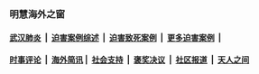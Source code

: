 
### 明慧海外之窗

####  [武汉肺炎](indexes/365.md?t=03171600) &nbsp;|&nbsp;  [迫害案例综述](indexes/328.md?t=03171600) &nbsp;|&nbsp; [迫害致死案例](indexes/277.md?t=03171600)  &nbsp;|&nbsp; [更多迫害案例](indexes/81.md?t=03171600)  &nbsp;|&nbsp; 
####  [时事评论](indexes/19.md?t=03171600) &nbsp;|&nbsp; [海外简讯](indexes/245.md?t=03171600)&nbsp;|&nbsp;  [社会支持](indexes/140.md?t=03171600) &nbsp;|&nbsp; [褒奖决议](indexes/282.md?t=03171600) &nbsp;|&nbsp; [社区报道](indexes/91.md?t=03171600)  &nbsp;|&nbsp; [天人之间](indexes/78.md?t=03171600) 

